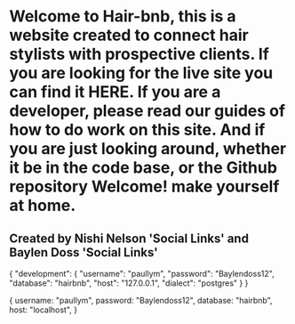 # Welcome to Hair-bnb, this is a website created to connect hair stylists with prospective clients. If you are looking for the live site you can find it HERE. If you are a developer, please read our guides of how to do work on this site. And if you are just looking around, whether it be in the code base, or the Github repository Welcome! make yourself at home.

## Created by Nishi Nelson 'Social Links' and Baylen Doss 'Social Links'

{
"development": {
"username": "paullym",
"password": "Baylendoss12",
"database": "hairbnb",
"host": "127.0.0.1",
"dialect": "postgres"
}
}

{
username: "paullym",
password: "Baylendoss12",
database: "hairbnb",
host: "localhost",
}
